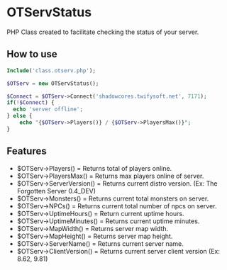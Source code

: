 OTServStatus
============

PHP Class created to facilitate checking the status of your server. 

## How to use

```php
Include('class.otserv.php');

$OTServ = new OTServStatus();

$Connect = $OTServ->Connect('shadowcores.twifysoft.net', 7171);
if(!$Connect) {
  echo 'server offline';
} else {
	echo "{$OTServ->Players()} / {$OTServ->PlayersMax()}";
}
```

## Features
* $OTServ->Players() = Returns total of players online.
* $OTServ->PlayersMax() = Returns max players online of server.
* $OTServ->ServerVersion() = Returns current distro version. (Ex: The Forgotten Server 0.4_DEV)
* $OTServ->Monsters() = Returns current total monsters on server.
* $OTServ->NPCs() = Returns current total number of npcs on server.
* $OTServ->UptimeHours() = Return current uptime hours.
* $OTServ->UptimeMinutes() = Returns current uptime minutes.
* $OTServ->MapWidth() = Returns server map width.
* $OTServ->MapHeight() = Returns server map height.
* $OTServ->ServerName() = Returns current server name.
* $OTServ->ClientVersion() = Returns current server client version (Ex: 8.62, 9.81)
